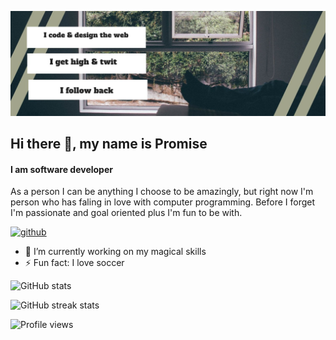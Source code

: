 ![I am software developer](https://github.com/Prono96/Prono96/blob/main/1500x500.jpg)
## Hi there 👋, my name is Promise
#### I am software developer
As a person I can be anything I choose to be amazingly, but right now I'm person who has faling in love with computer programming. Before I forget I'm passionate and goal oriented plus I'm fun to be with.   

[<img src='https://cdn.jsdelivr.net/npm/simple-icons@3.0.1/icons/github.svg' alt='github' height='40'>](https://github.com/prono96)  
- 🔭 I’m currently working on my magical skills 
- ⚡ Fun fact: I love soccer  




<!-- <a href='https://archiveprogram.github.com/'><img src='https://raw.githubusercontent.com/acervenky/animated-github-badges/master/assets/acbadge.gif' width='40' height='40'></a>  -->

<!-- [![trophy](https://github-profile-trophy.vercel.app/?username=prono96)](https://github.com/ryo-ma/github-profile-trophy) -->

![GitHub stats](https://github-readme-stats.vercel.app/api?username=prono96&show_icons=true)  

<!-- ![GitHub Activity Graph](https://activity-graph.herokuapp.com/graph?username=prono96)   -->

<!-- ![GitHub metrics](https://metrics.lecoq.io/prono96)   -->

![GitHub streak stats](https://github-readme-streak-stats.herokuapp.com/?user=prono96)  

![Profile views](https://gpvc.arturio.dev/prono96)  
